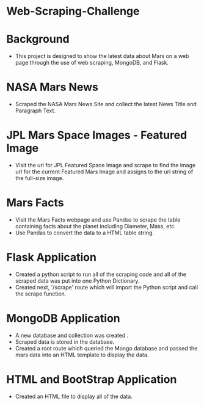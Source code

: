 # Web-Scraping-Challenge

# Background
 * This project is designed to show the latest data about Mars on a web page through the use of web scraping, MongoDB, and Flask.

# NASA Mars News
 * Scraped the NASA Mars News Site and collect the latest News Title and Paragraph Text.

# JPL Mars Space Images - Featured Image
 * Visit the url for JPL Featured Space Image and scrape to find the image url for the current Featured Mars Image and assigns to the url string of the full-size image.

# Mars Facts
 * Visit the Mars Facts webpage and use Pandas to scrape the table containing facts about the planet including Diameter, Mass, etc.
 * Use Pandas to convert the data to a HTML table string.
 
# Flask Application
  * Created a python script to run all of the scraping code and all of the scraped data was put into one Python Dictionary.
  * Created next, '/scrape' route which will import the Python script and call the scrape function.
  
 # MongoDB Application
  * A new database and collection was created .
  * Scraped data is stored in the database.
  * Created a root route which queried the Mongo database and passed the mars data into an HTML template to display the data.
 
 # HTML and BootStrap Application
  * Created an HTML file to display all of the data.